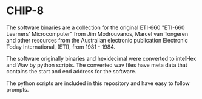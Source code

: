 # CHIP-8

The software binaries are a collection for the original ETI-660 "ETI-660 Learners' Microcomputer" from Jim Modrouvanos, Marcel van Tongeren and other resources from the Australian electronic publication Electronic Today International, (ETI),  from 1981 - 1984.

The software originally binaries and hexidecimal were converted to intelHex and Wav by python scripts.
The converted wav files have meta data that contains the start and end address for the software.

The python scripts are included in this repository and have easy to follow prompts.
